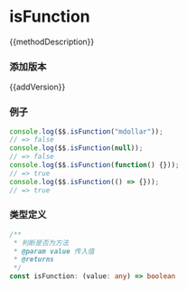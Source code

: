 <script setup lang="ts">
    /** 方法描述 */
const methodDescription="判断是否为方法"
/** 添加版本 */
const addVersion="1.0.9"
</script>

# isFunction

{{methodDescription}}

### 添加版本

{{addVersion}}

### 例子

```typescript
console.log($$.isFunction("mdollar"));
// => false
console.log($$.isFunction(null));
// => false
console.log($$.isFunction(function() {}));
// => true
console.log($$.isFunction(() => {}));
// => true
```

### 类型定义

```typescript
/**
 * 判断是否为方法
 * @param value 传入值
 * @returns 
 */
const isFunction: (value: any) => boolean
```
